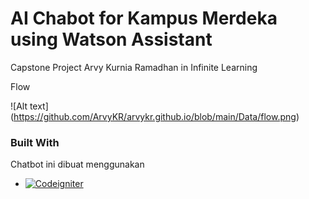 # AI Chabot for Kampus Merdeka using Watson Assistant
Capstone Project Arvy Kurnia Ramadhan in Infinite Learning

Flow

![Alt text] (https://github.com/ArvyKR/arvykr.github.io/blob/main/Data/flow.png)


### Built With

Chatbot ini dibuat menggunakan

* [![Codeigniter][Codeigniter]][Codeigniter]


[Codeigniter]: [https://img.shields.io/badge/codeigniter-000000?style=for-the-badge&logo=nextdotjs&logoColor=white](https://img.shields.io/badge/watson-assistant-blue)
